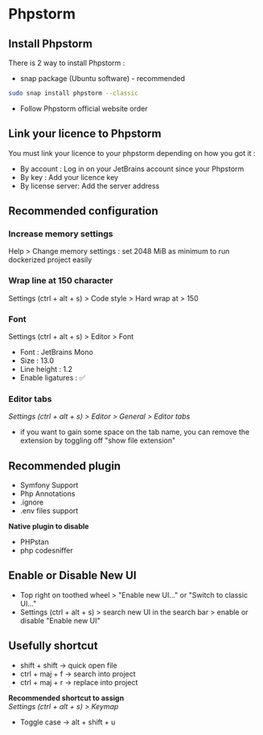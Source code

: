 # Phpstorm

## Install Phpstorm

There is 2 way to install Phpstorm :
- snap package (Ubuntu software) - recommended
```bash
sudo snap install phpstorm --classic
```
- Follow Phpstorm official website order

## Link your licence to Phpstorm

You must link your licence to your phpstorm depending on how you got it :
- By account : Log in on your JetBrains account since your Phpstorm
- By key : Add your licence key
- By license server: Add the server address

## Recommended configuration

### Increase memory settings

Help > Change memory settings : set 2048 MiB as minimum to run dockerized project easily

### Wrap line at 150 character

Settings (ctrl + alt + s) > Code style > Hard wrap at > 150

### Font

Settings (ctrl + alt + s) > Editor > Font
- Font : JetBrains Mono
- Size : 13.0
- Line height : 1.2
- Enable ligatures : ✅

### Editor tabs
_Settings (ctrl + alt + s) > Editor > General > Editor tabs_
- if you want to gain some space on the tab name, you can remove the extension by toggling off "show file extension"

## Recommended plugin

- Symfony Support
- Php Annotations
- .ignore
- .env files support

**Native plugin to disable**
- PHPstan
- php codesniffer

## Enable or Disable New UI

- Top right on toothed wheel > "Enable new UI..." or "Switch to classic UI..."
- Settings (ctrl + alt + s) > search new UI in the search bar > enable or disable "Enable new UI"

## Usefully shortcut
- shift + shift -> quick open file
- ctrl + maj + f -> search into project
- ctrl + maj + r -> replace into project

**Recommended shortcut to assign**   
_Settings (ctrl + alt + s) > Keymap_

- Toggle case -> alt + shift + u